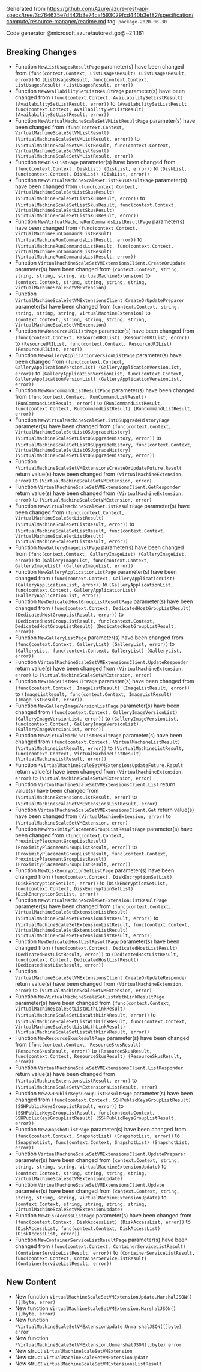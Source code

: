Generated from https://github.com/Azure/azure-rest-api-specs/tree/3c764635e7d442b3e74caf593029fcd440b3ef82/specification/compute/resource-manager/readme.md tag: `package-2020-06-30`

Code generator @microsoft.azure/autorest.go@~2.1.161

## Breaking Changes

- Function `NewListUsagesResultPage` parameter(s) have been changed from `(func(context.Context, ListUsagesResult) (ListUsagesResult, error))` to `(ListUsagesResult, func(context.Context, ListUsagesResult) (ListUsagesResult, error))`
- Function `NewAvailabilitySetListResultPage` parameter(s) have been changed from `(func(context.Context, AvailabilitySetListResult) (AvailabilitySetListResult, error))` to `(AvailabilitySetListResult, func(context.Context, AvailabilitySetListResult) (AvailabilitySetListResult, error))`
- Function `NewVirtualMachineScaleSetVMListResultPage` parameter(s) have been changed from `(func(context.Context, VirtualMachineScaleSetVMListResult) (VirtualMachineScaleSetVMListResult, error))` to `(VirtualMachineScaleSetVMListResult, func(context.Context, VirtualMachineScaleSetVMListResult) (VirtualMachineScaleSetVMListResult, error))`
- Function `NewDiskListPage` parameter(s) have been changed from `(func(context.Context, DiskList) (DiskList, error))` to `(DiskList, func(context.Context, DiskList) (DiskList, error))`
- Function `NewVirtualMachineScaleSetListSkusResultPage` parameter(s) have been changed from `(func(context.Context, VirtualMachineScaleSetListSkusResult) (VirtualMachineScaleSetListSkusResult, error))` to `(VirtualMachineScaleSetListSkusResult, func(context.Context, VirtualMachineScaleSetListSkusResult) (VirtualMachineScaleSetListSkusResult, error))`
- Function `NewVirtualMachineRunCommandsListResultPage` parameter(s) have been changed from `(func(context.Context, VirtualMachineRunCommandsListResult) (VirtualMachineRunCommandsListResult, error))` to `(VirtualMachineRunCommandsListResult, func(context.Context, VirtualMachineRunCommandsListResult) (VirtualMachineRunCommandsListResult, error))`
- Function `VirtualMachineScaleSetVMExtensionsClient.CreateOrUpdate` parameter(s) have been changed from `(context.Context, string, string, string, string, VirtualMachineExtension)` to `(context.Context, string, string, string, string, VirtualMachineScaleSetVMExtension)`
- Function `VirtualMachineScaleSetVMExtensionsClient.CreateOrUpdatePreparer` parameter(s) have been changed from `(context.Context, string, string, string, string, VirtualMachineExtension)` to `(context.Context, string, string, string, string, VirtualMachineScaleSetVMExtension)`
- Function `NewResourceURIListPage` parameter(s) have been changed from `(func(context.Context, ResourceURIList) (ResourceURIList, error))` to `(ResourceURIList, func(context.Context, ResourceURIList) (ResourceURIList, error))`
- Function `NewGalleryApplicationVersionListPage` parameter(s) have been changed from `(func(context.Context, GalleryApplicationVersionList) (GalleryApplicationVersionList, error))` to `(GalleryApplicationVersionList, func(context.Context, GalleryApplicationVersionList) (GalleryApplicationVersionList, error))`
- Function `NewRunCommandListResultPage` parameter(s) have been changed from `(func(context.Context, RunCommandListResult) (RunCommandListResult, error))` to `(RunCommandListResult, func(context.Context, RunCommandListResult) (RunCommandListResult, error))`
- Function `NewVirtualMachineScaleSetListOSUpgradeHistoryPage` parameter(s) have been changed from `(func(context.Context, VirtualMachineScaleSetListOSUpgradeHistory) (VirtualMachineScaleSetListOSUpgradeHistory, error))` to `(VirtualMachineScaleSetListOSUpgradeHistory, func(context.Context, VirtualMachineScaleSetListOSUpgradeHistory) (VirtualMachineScaleSetListOSUpgradeHistory, error))`
- Function `*VirtualMachineScaleSetVMExtensionsCreateOrUpdateFuture.Result` return value(s) have been changed from `(VirtualMachineExtension, error)` to `(VirtualMachineScaleSetVMExtension, error)`
- Function `VirtualMachineScaleSetVMExtensionsClient.GetResponder` return value(s) have been changed from `(VirtualMachineExtension, error)` to `(VirtualMachineScaleSetVMExtension, error)`
- Function `NewVirtualMachineScaleSetListResultPage` parameter(s) have been changed from `(func(context.Context, VirtualMachineScaleSetListResult) (VirtualMachineScaleSetListResult, error))` to `(VirtualMachineScaleSetListResult, func(context.Context, VirtualMachineScaleSetListResult) (VirtualMachineScaleSetListResult, error))`
- Function `NewGalleryImageListPage` parameter(s) have been changed from `(func(context.Context, GalleryImageList) (GalleryImageList, error))` to `(GalleryImageList, func(context.Context, GalleryImageList) (GalleryImageList, error))`
- Function `NewGalleryApplicationListPage` parameter(s) have been changed from `(func(context.Context, GalleryApplicationList) (GalleryApplicationList, error))` to `(GalleryApplicationList, func(context.Context, GalleryApplicationList) (GalleryApplicationList, error))`
- Function `NewDedicatedHostGroupListResultPage` parameter(s) have been changed from `(func(context.Context, DedicatedHostGroupListResult) (DedicatedHostGroupListResult, error))` to `(DedicatedHostGroupListResult, func(context.Context, DedicatedHostGroupListResult) (DedicatedHostGroupListResult, error))`
- Function `NewGalleryListPage` parameter(s) have been changed from `(func(context.Context, GalleryList) (GalleryList, error))` to `(GalleryList, func(context.Context, GalleryList) (GalleryList, error))`
- Function `VirtualMachineScaleSetVMExtensionsClient.UpdateResponder` return value(s) have been changed from `(VirtualMachineExtension, error)` to `(VirtualMachineScaleSetVMExtension, error)`
- Function `NewImageListResultPage` parameter(s) have been changed from `(func(context.Context, ImageListResult) (ImageListResult, error))` to `(ImageListResult, func(context.Context, ImageListResult) (ImageListResult, error))`
- Function `NewGalleryImageVersionListPage` parameter(s) have been changed from `(func(context.Context, GalleryImageVersionList) (GalleryImageVersionList, error))` to `(GalleryImageVersionList, func(context.Context, GalleryImageVersionList) (GalleryImageVersionList, error))`
- Function `NewVirtualMachineListResultPage` parameter(s) have been changed from `(func(context.Context, VirtualMachineListResult) (VirtualMachineListResult, error))` to `(VirtualMachineListResult, func(context.Context, VirtualMachineListResult) (VirtualMachineListResult, error))`
- Function `*VirtualMachineScaleSetVMExtensionsUpdateFuture.Result` return value(s) have been changed from `(VirtualMachineExtension, error)` to `(VirtualMachineScaleSetVMExtension, error)`
- Function `VirtualMachineScaleSetVMExtensionsClient.List` return value(s) have been changed from `(VirtualMachineExtensionsListResult, error)` to `(VirtualMachineScaleSetVMExtensionsListResult, error)`
- Function `VirtualMachineScaleSetVMExtensionsClient.Get` return value(s) have been changed from `(VirtualMachineExtension, error)` to `(VirtualMachineScaleSetVMExtension, error)`
- Function `NewProximityPlacementGroupListResultPage` parameter(s) have been changed from `(func(context.Context, ProximityPlacementGroupListResult) (ProximityPlacementGroupListResult, error))` to `(ProximityPlacementGroupListResult, func(context.Context, ProximityPlacementGroupListResult) (ProximityPlacementGroupListResult, error))`
- Function `NewDiskEncryptionSetListPage` parameter(s) have been changed from `(func(context.Context, DiskEncryptionSetList) (DiskEncryptionSetList, error))` to `(DiskEncryptionSetList, func(context.Context, DiskEncryptionSetList) (DiskEncryptionSetList, error))`
- Function `NewVirtualMachineScaleSetExtensionListResultPage` parameter(s) have been changed from `(func(context.Context, VirtualMachineScaleSetExtensionListResult) (VirtualMachineScaleSetExtensionListResult, error))` to `(VirtualMachineScaleSetExtensionListResult, func(context.Context, VirtualMachineScaleSetExtensionListResult) (VirtualMachineScaleSetExtensionListResult, error))`
- Function `NewDedicatedHostListResultPage` parameter(s) have been changed from `(func(context.Context, DedicatedHostListResult) (DedicatedHostListResult, error))` to `(DedicatedHostListResult, func(context.Context, DedicatedHostListResult) (DedicatedHostListResult, error))`
- Function `VirtualMachineScaleSetVMExtensionsClient.CreateOrUpdateResponder` return value(s) have been changed from `(VirtualMachineExtension, error)` to `(VirtualMachineScaleSetVMExtension, error)`
- Function `NewVirtualMachineScaleSetListWithLinkResultPage` parameter(s) have been changed from `(func(context.Context, VirtualMachineScaleSetListWithLinkResult) (VirtualMachineScaleSetListWithLinkResult, error))` to `(VirtualMachineScaleSetListWithLinkResult, func(context.Context, VirtualMachineScaleSetListWithLinkResult) (VirtualMachineScaleSetListWithLinkResult, error))`
- Function `NewResourceSkusResultPage` parameter(s) have been changed from `(func(context.Context, ResourceSkusResult) (ResourceSkusResult, error))` to `(ResourceSkusResult, func(context.Context, ResourceSkusResult) (ResourceSkusResult, error))`
- Function `VirtualMachineScaleSetVMExtensionsClient.ListResponder` return value(s) have been changed from `(VirtualMachineExtensionsListResult, error)` to `(VirtualMachineScaleSetVMExtensionsListResult, error)`
- Function `NewSSHPublicKeysGroupListResultPage` parameter(s) have been changed from `(func(context.Context, SSHPublicKeysGroupListResult) (SSHPublicKeysGroupListResult, error))` to `(SSHPublicKeysGroupListResult, func(context.Context, SSHPublicKeysGroupListResult) (SSHPublicKeysGroupListResult, error))`
- Function `NewSnapshotListPage` parameter(s) have been changed from `(func(context.Context, SnapshotList) (SnapshotList, error))` to `(SnapshotList, func(context.Context, SnapshotList) (SnapshotList, error))`
- Function `VirtualMachineScaleSetVMExtensionsClient.UpdatePreparer` parameter(s) have been changed from `(context.Context, string, string, string, string, VirtualMachineExtensionUpdate)` to `(context.Context, string, string, string, string, VirtualMachineScaleSetVMExtensionUpdate)`
- Function `VirtualMachineScaleSetVMExtensionsClient.Update` parameter(s) have been changed from `(context.Context, string, string, string, string, VirtualMachineExtensionUpdate)` to `(context.Context, string, string, string, string, VirtualMachineScaleSetVMExtensionUpdate)`
- Function `NewDiskAccessListPage` parameter(s) have been changed from `(func(context.Context, DiskAccessList) (DiskAccessList, error))` to `(DiskAccessList, func(context.Context, DiskAccessList) (DiskAccessList, error))`
- Function `NewContainerServiceListResultPage` parameter(s) have been changed from `(func(context.Context, ContainerServiceListResult) (ContainerServiceListResult, error))` to `(ContainerServiceListResult, func(context.Context, ContainerServiceListResult) (ContainerServiceListResult, error))`

## New Content

- New function `VirtualMachineScaleSetVMExtensionUpdate.MarshalJSON() ([]byte, error)`
- New function `VirtualMachineScaleSetVMExtension.MarshalJSON() ([]byte, error)`
- New function `*VirtualMachineScaleSetVMExtensionUpdate.UnmarshalJSON([]byte) error`
- New function `*VirtualMachineScaleSetVMExtension.UnmarshalJSON([]byte) error`
- New struct `VirtualMachineScaleSetVMExtension`
- New struct `VirtualMachineScaleSetVMExtensionUpdate`
- New struct `VirtualMachineScaleSetVMExtensionsListResult`
